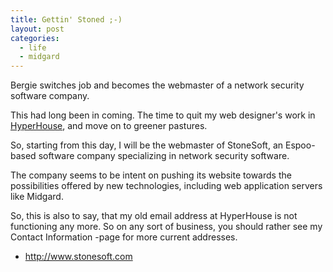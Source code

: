 ```yaml
---
title: Gettin' Stoned ;-)
layout: post
categories:
  - life
  - midgard
---
```

Bergie switches job and becomes the webmaster of a network security software company.

This had long been in coming. The time to quit my web designer's work in [HyperHouse](http://www.hyperhouse.com), and move on to greener pastures.

So, starting from this day, I will be the webmaster of StoneSoft, an Espoo-based software company specializing in network security software.

The company seems to be intent on pushing its website towards the possibilities offered by new technologies, including web application servers like Midgard.

So, this is also to say, that my old email address at HyperHouse is not functioning any more. So on any sort of business, you should rather see my Contact Information -page for more current addresses.

* <http://www.stonesoft.com>
